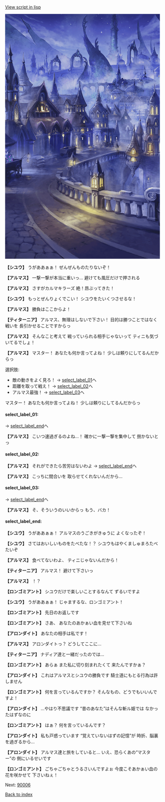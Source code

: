 [View script in lisp](../scripts/100404031.txt)

![101_city_night3.png](../images/backgrounds/101_city_night3.png)

**【シユウ】**
うがああぁぁ！
ぜんぜんものたりないぞ！

**【アルマス】**
一撃一撃が本当に重いっ…
避けても風圧だけで押される

**【アルマス】**
さすがカルマキラーズ
絶！昂ぶってきた！

**【シユウ】**
もっとぜんりょくでこい！
シユウをたいくつさせるな！

**【アルマス】**
勝負はここからよ！

**【ティターニア】**
アルマス、無理はしないで下さい！
目的は勝つことではなく戦いを
長引かせることですからっ

**【アルマス】**
そんなこと考えて
戦っていられる相手じゃないって
ティニも気づいてるでしょ！

**【アルマス】**
マスター！
あなたも何か言ってよね！
少しは頼りにしてるんだからっ

選択肢:
- 敵の動きをよく見ろ！ → [select_label_01](#select_label_01)へ
- 距離を取って戦え！ → [select_label_02](#select_label_02)へ
- アルマス最強！ → [select_label_03](#select_label_03)へ

マスター！
あなたも何か言ってよね！
少しは頼りにしてるんだからっ

#### select_label_01:
 → [select_label_end](#select_label_end)へ

**【アルマス】**
こいつ速過ぎるのよね…！
確かに一撃一撃を集中して
捌かないとっ

#### select_label_02:

**【アルマス】**
それができたら苦労はないわよ
 → [select_label_end](#select_label_end)へ

**【アルマス】**
こっちに間合いを
取らせてくれないんだから…

#### select_label_03:
 → [select_label_end](#select_label_end)へ

**【アルマス】**
そ、そういうのいいからっ
もう、バカ！

#### select_label_end:

**【シユウ】**
うがああぁぁ！
アルマスのうごきがきゅうに
よくなったぞ！

**【シユウ】**
さてはおいしいものをたべたな！？
シユウもはやくましゅまろたべたいぞ

**【アルマス】**
食べてないわよ、
ティニじゃないんだから！

**【ティターニア】**
アルマス！
避けて下さいっ

**【アルマス】**
！？

**【ロンゴミアント】**
シユウだけで楽しいことするなんて
ずるいですよ

**【シユウ】**
うがああぁぁ！
じゃまするな、ロンゴミアント！

**【ロンゴミアント】**
先日のお返しです

**【ロンゴミアント】**
さあ、
あなたのあかぁい血を見せて下さいね

**【アロンダイト】**
あなたの相手は私です！

**【アルマス】**
アロンダイトっ？
どうしてここに…

**【ティターニア】**
ナディア達と一緒だったのでは…

**【ロンゴミアント】**
あらぁ
また私に切り刻まれたくて
来たんですかぁ？

**【アロンダイト】**
これはアルマスとシユウの勝負です
騎士道にもとる行為は許しません

**【ロンゴミアント】**
何を言っているんですか？
そんなもの、どうでもいいんですよ！

**【アロンダイト】**
…やはり不思議です
“昔のあなた”はそんな斬ル姫では
なかったはずなのに

**【ロンゴミアント】**
はぁ？
何を言っているんです？

**【アロンダイト】**
私も戸惑っています
“覚えていないはずの記憶”が
時折、脳裏を過ぎるから…

**【アロンダイト】**
アルマス達と旅をしていると…
いえ、恐らくあの“マスター”の
側にいるせいです

**【ロンゴミアント】**
ごちゃごちゃとうるさいんですよぉ
今度こそあかぁい血の花を咲かせて
下さいねぇ！


Next: [90006](90006.md)

[Back to index](index.md)
